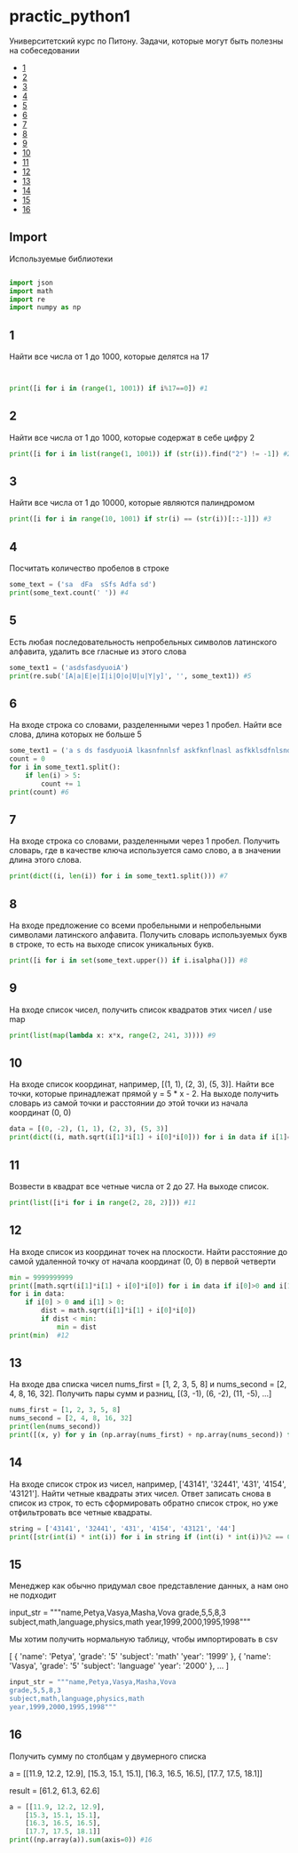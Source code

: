 # practic_python1

Университетский курс по Питону. Задачи, которые могут быть полезны на собеседовании


+ [1](#1)
+ [2](#2)
+ [3](#3)
+ [4](#4)
+ [5](#5)
+ [6](#6)
+ [7](#7)
+ [8](#8)
+ [9](#9)
+ [10](#10)
+ [11](#11)
+ [12](#12)
+ [13](#13)
+ [14](#14)
+ [15](#15)
+ [16](#16)

## Import

Используемые библиотеки

```python

import json
import math
import re
import numpy as np

```

## 1

Найти все числа от 1 до 1000, которые делятся на 17

```python


print([i for i in (range(1, 1001)) if i%17==0]) #1

```
## 2

Найти все числа от 1 до 1000, которые содержат в себе цифру 2

```python
print([i for i in list(range(1, 1001)) if (str(i)).find("2") != -1]) #2

```

## 3

Найти все числа от 1 до 10000, которые являются палиндромом	

```python
print([i for i in range(10, 1001) if str(i) == (str(i))[::-1]]) #3
```

## 4

Посчитать количество пробелов в строке

```python
some_text = ('sa  dFa  sSfs Adfa sd')
print(some_text.count(' ')) #4
```
## 5

Есть любая последовательность непробельных символов латинского алфавита, удалить все гласные из этого слова

```python
some_text1 = ('asdsfasdyuoiA')
print(re.sub('[A|a|E|e|I|i|O|o|U|u|Y|y]', '', some_text1)) #5
```

## 6

На входе строка со словами, разделенными через 1 пробел. Найти все слова, длина которых не больше 5

```python
some_text1 = ('a s ds fasdyuoiA lkasnfnnlsf askfknflnasl asfkklsdfnlsndf')
count = 0
for i in some_text1.split():
    if len(i) > 5:
        count += 1
print(count) #6
```

## 7

На входе строка со словами, разделенными через 1 пробел. Получить словарь, где в качестве ключа используется само слово, а в значении длина этого слова.

```python
print(dict((i, len(i)) for i in some_text1.split())) #7
```

## 8

На входе предложение со всеми пробельными и непробельными символами латинского алфавита. Получить словарь используемых букв в строке, то есть на выходе список уникальных букв.

```python
print([i for i in set(some_text.upper()) if i.isalpha()]) #8
```
## 9

На входе список чисел, получить список квадратов этих чисел / use map
 
```python
print(list(map(lambda x: x*x, range(2, 241, 3)))) #9
```

## 10

На входе список координат, например, [(1, 1), (2, 3), (5, 3)]. Найти все точки, которые принадлежат прямой y = 5 * x - 2. 
На выходе получить словарь из самой точки и расстоянии до этой точки из начала координат (0, 0)

```python
data = [(0, -2), (1, 1), (2, 3), (5, 3)]
print(dict((i, math.sqrt(i[1]*i[1] + i[0]*i[0])) for i in data if i[1]==5*i[0]-2)) #10
```
## 11

Возвести в квадрат все четные числа от 2 до 27. На выходе список.

```python
print(list([i*i for i in range(2, 28, 2)])) #11
```


## 12

На входе список из координат точек на плоскости. Найти расстояние до самой удаленной точку от начала координат (0, 0) в первой четверти 
 
 
```python
min = 9999999999
print([math.sqrt(i[1]*i[1] + i[0]*i[0]) for i in data if i[0]>0 and i[1]>0])
for i in data:
    if i[0] > 0 and i[1] > 0:
        dist = math.sqrt(i[1]*i[1] + i[0]*i[0])
        if dist < min:
            min = dist
print(min)  #12
```
## 13

На входе два списка чисел nums_first = [1, 2, 3, 5, 8] и nums_second = [2, 4, 8, 16, 32]. Получить пары сумм и разниц, [(3, -1), (6, -2), (11, -5), ...]


```python
nums_first = [1, 2, 3, 5, 8]
nums_second = [2, 4, 8, 16, 32]
print(len(nums_second))
print([(x, y) for y in (np.array(nums_first) + np.array(nums_second)) for x in (np.array(nums_first) - np.array(nums_second))])
```

## 14

На входе список строк из чисел, например, ['43141', '32441', '431', '4154', '43121']. Найти четные квадраты этих чисел. Ответ записать снова в список из строк, то есть сформировать обратно список строк, но уже отфильтровать все четные квадраты.

```python
string = ['43141', '32441', '431', '4154', '43121', '44']
print([str(int(i) * int(i)) for i in string if (int(i) * int(i))%2 == 0]) #14
```

## 15


Менеджер как обычно придумал свое представление данных, а нам оно не подходит

input_str = """name,Petya,Vasya,Masha,Vova
grade,5,5,8,3
subject,math,language,physics,math
year,1999,2000,1995,1998"""


Мы хотим получить нормальную таблицу, чтобы импортировать в csv


[
  {
    'name': 'Petya',
    'grade': '5'
    'subject': 'math'
    'year': '1999'
  },
  {
    'name': 'Vasya',
    'grade': '5'
    'subject': 'language'
    'year': '2000'
  },
  ...
]


```python
input_str = """name,Petya,Vasya,Masha,Vova
grade,5,5,8,3
subject,math,language,physics,math
year,1999,2000,1995,1998"""
```
## 16

Получить сумму по столбцам у двумерного списка

a = [[11.9, 12.2, 12.9],
    [15.3, 15.1, 15.1], 
    [16.3, 16.5, 16.5],
    [17.7, 17.5, 18.1]]
    
result = [61.2, 61.3, 62.6]  

```python
a = [[11.9, 12.2, 12.9],
    [15.3, 15.1, 15.1],
    [16.3, 16.5, 16.5],
    [17.7, 17.5, 18.1]]
print((np.array(a)).sum(axis=0)) #16
```
